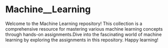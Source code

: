 # Machine__Learning
Welcome to the Machine Learning  repository!  This collection is a comprehensive resource for mastering various machine learning concepts through hands-on assignments.Dive into the fascinating world of machine learning by exploring the assignments in this repository. Happy learning! 
